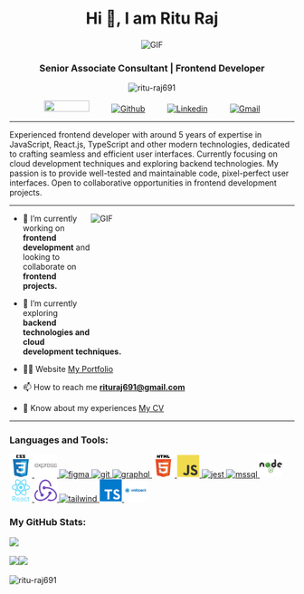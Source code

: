 <h1 align="center">Hi 👋, I am Ritu Raj</h1>

<div align="center">
   <img align="center" alt="GIF" src="https://user-images.githubusercontent.com/74038190/212751818-13da6fd2-27ca-45c4-9c64-3940ccfa6fd3.gif" />
   
  ### Senior Associate Consultant | Frontend Developer
  <span align="center"> <img src="https://komarev.com/ghpvc/?username=ritu-raj691&label=Profile%20views&color=0e75b6&style=flat" alt="ritu-raj691" /> </span>
    
  <p align="center"> 
    
   <a href="https://portfoliorituraj.netlify.app/"><img src="https://img.shields.io/badge/portfolio-1A2C34?style=for-the-badge&logo=prettier&logoColor=F7BA3E" width="80" height="20" /></a>
     &nbsp;&nbsp;&nbsp;&nbsp;&nbsp;&nbsp;&nbsp;&nbsp;
   [![Github](https://img.shields.io/badge/-Github-000?style=flat&logo=Github&logoColor=white)](https://github.com/ritu-raj691)
    &nbsp;&nbsp;&nbsp;&nbsp;&nbsp;&nbsp;&nbsp;&nbsp;
   [![Linkedin](https://img.shields.io/badge/-LinkedIn-blue?style=flat&logo=Linkedin&logoColor=white)](https://www.linkedin.com/in/ritu-raj-4316a6132/)
    &nbsp;&nbsp;&nbsp;&nbsp;&nbsp;&nbsp;&nbsp;&nbsp;
   [![Gmail](https://img.shields.io/badge/-Gmail-c14438?style=flat&logo=Gmail&logoColor=white)](mailto:rituraj691@gmail.com)
</p>
</div>
<div align="center">
  <hr>
   <div align="left">
      Experienced frontend developer with around 5 years of expertise in JavaScript, React.js, TypeScript and other modern technologies, dedicated to crafting seamless and efficient user interfaces. Currently focusing on cloud development techniques and exploring backend technologies. My passion is to provide well-tested and maintainable code, pixel-perfect user interfaces. Open to collaborative opportunities in frontend development projects.
   </div>
    <hr>
</div>

<img align="right" alt="GIF" src="https://user-images.githubusercontent.com/74038190/212750155-3ceddfbd-19d3-40a3-87af-8d329c8323c4.gif" width="360" height="220" />

- 🔭 I’m currently working on **frontend development** and looking to collaborate on **frontend projects.**

- 🌱 I’m currently exploring **backend technologies and cloud development techniques.**

- 👨‍💻 Website [My Portfolio](https://portfoliorituraj.netlify.app/)

- 📫 How to reach me **rituraj691@gmail.com**

- 📄 Know about my experiences [My CV](https://drive.google.com/file/d/1nbkB7rprngfBWvTWgv6v8assNh492n6C/view)
<hr>
<h3 align="left">Languages and Tools:</h3>
<p align="left">
    <a href="https://www.w3schools.com/css/" target="_blank" rel="noreferrer"> 
      <img src="https://raw.githubusercontent.com/devicons/devicon/master/icons/css3/css3-original-wordmark.svg" alt="css3" width="40" height="40" /> 
    </a>
    <a href="https://expressjs.com" target="_blank" rel="noreferrer"> 
      <img src="https://raw.githubusercontent.com/devicons/devicon/master/icons/express/express-original-wordmark.svg" alt="express" width="40" height="40" /> 
    </a>
    <a href="https://www.figma.com/" target="_blank" rel="noreferrer"> 
      <img src="https://www.vectorlogo.zone/logos/figma/figma-icon.svg" alt="figma" width="40" height="40" /> 
    </a>
    <a href="https://git-scm.com/" target="_blank" rel="noreferrer"> 
      <img src="https://www.vectorlogo.zone/logos/git-scm/git-scm-icon.svg" alt="git" width="40" height="40" /> 
    </a>
    <a href="https://graphql.org" target="_blank" rel="noreferrer"> 
      <img src="https://www.vectorlogo.zone/logos/graphql/graphql-icon.svg" alt="graphql" width="40" height="40" /> 
    </a>
    <a href="https://www.w3.org/html/" target="_blank" rel="noreferrer"> 
      <img src="https://raw.githubusercontent.com/devicons/devicon/master/icons/html5/html5-original-wordmark.svg" alt="html5" width="40" height="40" /> 
    </a>
    <a href="https://developer.mozilla.org/en-US/docs/Web/JavaScript" target="_blank" rel="noreferrer">
        <img src="https://raw.githubusercontent.com/devicons/devicon/master/icons/javascript/javascript-original.svg" alt="javascript" width="40" height="40" />
    </a>
    <a href="https://jestjs.io" target="_blank" rel="noreferrer"> 
      <img src="https://www.vectorlogo.zone/logos/jestjsio/jestjsio-icon.svg" alt="jest" width="40" height="40" /> 
    </a>
    <a href="https://www.microsoft.com/en-us/sql-server" target="_blank" rel="noreferrer"> 
      <img src="https://www.svgrepo.com/show/303229/microsoft-sql-server-logo.svg" alt="mssql" width="40" height="40" /> 
    </a>
    <a href="https://nodejs.org" target="_blank" rel="noreferrer"> 
      <img src="https://raw.githubusercontent.com/devicons/devicon/master/icons/nodejs/nodejs-original-wordmark.svg" alt="nodejs" width="40" height="40" /> 
    </a>
    <a href="https://reactjs.org/" target="_blank" rel="noreferrer"> 
      <img src="https://raw.githubusercontent.com/devicons/devicon/master/icons/react/react-original-wordmark.svg" alt="react" width="40" height="40" /> 
    </a>
    <a href="https://redux.js.org" target="_blank" rel="noreferrer"> 
      <img src="https://raw.githubusercontent.com/devicons/devicon/master/icons/redux/redux-original.svg" alt="redux" width="40" height="40" /> 
    </a>
    <a href="https://tailwindcss.com/" target="_blank" rel="noreferrer"> 
      <img src="https://www.vectorlogo.zone/logos/tailwindcss/tailwindcss-icon.svg" alt="tailwind" width="40" height="40" /> 
    </a>
    <a href="https://www.typescriptlang.org/" target="_blank" rel="noreferrer"> 
      <img src="https://raw.githubusercontent.com/devicons/devicon/master/icons/typescript/typescript-original.svg" alt="typescript" width="40" height="40" /> 
    </a>
    <a href="https://webpack.js.org" target="_blank" rel="noreferrer">
        <img src="https://raw.githubusercontent.com/devicons/devicon/d00d0969292a6569d45b06d3f350f463a0107b0d/icons/webpack/webpack-original-wordmark.svg" alt="webpack" width="40" height="40" />
    </a>
</p>


###  My GitHub Stats:

<a href="http://www.github.com/ritu-raj691"><img src="http://github-profile-summary-cards.vercel.app/api/cards/profile-details?username=ritu-raj691&theme=blue_green" /></a>

<a href="http://www.github.com/ritu-raj691"><img src="http://github-profile-summary-cards.vercel.app/api/cards/repos-per-language?username=ritu-raj691&theme=blue_green" /></a><a href="http://www.github.com/ritu-raj691"><img src="http://github-profile-summary-cards.vercel.app/api/cards/stats?username=ritu-raj691&theme=blue_green"/></a>

<p><img align="center" src="https://github-readme-streak-stats.herokuapp.com/?user=ritu-raj691&theme=blue_green" alt="ritu-raj691" /></p>
